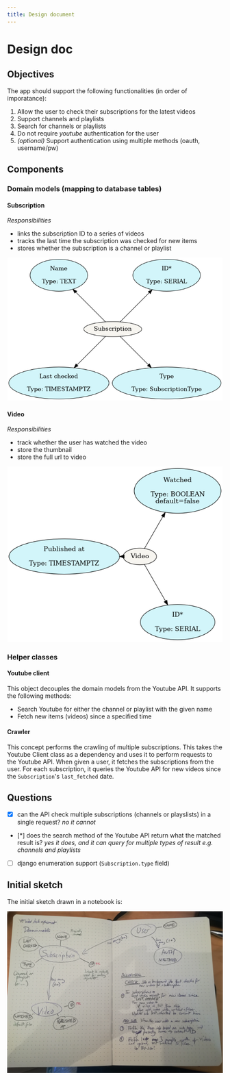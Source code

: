```yaml
---
title: Design document
---
```


# Design doc

## Objectives

The app should support the following functionalities (in order of imporatance):

1. Allow the user to check their subscriptions for the latest videos
2. Support channels and playlists
3. Search for channels or playlists
4. Do not require _youtube_ authentication for the user
3. *(optional)* Support authentication using multiple methods (oauth, username/pw)

## Components

### Domain models (mapping to database tables)

#### Subscription

*Responsibilities*

* links the subscription ID to a series of videos
* tracks the last time the subscription was checked for new items
* stores whether the subscription is a channel or playlist

![Subscription ERD](./subscription_erd.png)

#### Video

*Responsibilities*

* track whether the user has watched the video
* store the thumbnail
* store the full url to video

![Video ERD](./video_erd.png)

### Helper classes

#### Youtube client

This object decouples the domain models from the Youtube API. It supports the following methods:

* Search Youtube for either the channel or playlist with the given name
* Fetch new items (videos) since a specified time

#### Crawler

This concept performs the crawling of multiple subscriptions. This takes the Youtube Client class as a dependency and uses it to perform requests to the Youtube API. When given a user, it fetches the subscriptions from the user. For each subscription, it queries the Youtube API for new videos since the `Subscription`'s `last_fetched` date.

## Questions

* [x] can the API check multiple subscriptions (channels or playslists) in a single request? *no it cannot*
* [*] does the search method of the Youtube API return what the matched result
  is? *yes it does, and it can query for multiple types of result e.g. channels
  and playlists*
* [ ] django enumeration support (`Subscription.type` field)

## Initial sketch

The initial sketch drawn in a notebook is:

![Initial sketch of the implementation](./notebook_screenshot.jpg)

